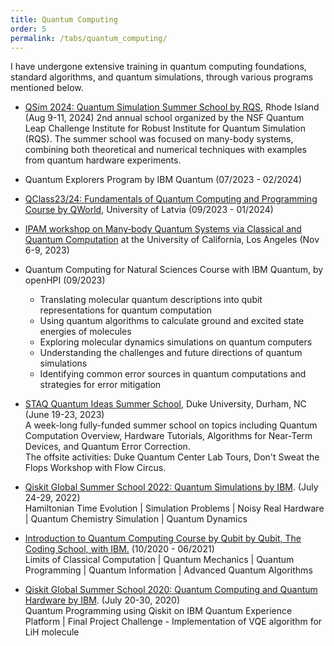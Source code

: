 ```yaml
---
title: Quantum Computing
order: 5
permalink: /tabs/quantum_computing/
---
```


 I have undergone extensive training in quantum computing foundations, standard algorithms, and quantum simulations, through various programs mentioned below. 

 
- [QSim 2024: Quantum Simulation Summer School by RQS](https://qsim2024.qsimconference.org/summer-school/), Rhode Island (Aug 9-11, 2024)
  2nd annual school organized by the NSF Quantum Leap Challenge Institute for Robust Institute for Quantum Simulation (RQS). The summer school was focused on many-body systems, combining both theoretical and numerical techniques with examples from quantum hardware experiments.

- Quantum Explorers Program by IBM Quantum (07/2023 - 02/2024)     

- [QClass23/24: Fundamentals of Quantum Computing and Programming Course by QWorld](https://qworld.net/qclass23-24/), University of Latvia (09/2023 - 01/2024)   

- [IPAM workshop on Many‑body Quantum Systems via Classical and Quantum Computation](https://www.ipam.ucla.edu/programs/workshops/workshop-iii-many-body-quantum-systems-via-classical-and-quantum-computation/?tab=schedule) at the University of California, Los Angeles (Nov 6-9, 2023)   

- Quantum Computing for Natural Sciences Course with IBM Quantum, by openHPI (09/2023)   
  - Translating molecular quantum descriptions into qubit representations for quantum computation        
  - Using quantum algorithms to calculate ground and excited state energies of molecules  
  - Exploring molecular dynamics simulations on quantum computers    
  - Understanding the challenges and future directions of quantum simulations     
  - Identifying common error sources in quantum computations and strategies for error mitigation    

- [STAQ Quantum Ideas Summer School](https://staq.pratt.duke.edu/summer-school), Duke University, Durham, NC (June 19-23, 2023)     
  A week-long fully-funded summer school on topics including Quantum Computation Overview, Hardware Tutorials, Algorithms for Near-Term Devices, and Quantum Error Correction.      
  The offsite activities: Duke Quantum Center Lab Tours, Don't Sweat the Flops Workshop with Flow Circus.      
  
- [Qiskit Global Summer School 2022: Quantum Simulations by IBM](https://qiskit.org/learn/summer-school/quantum-simulation-summer-school-2022/). (July 24-29, 2022)    
  Hamiltonian Time Evolution | Simulation Problems | Noisy Real Hardware | Quantum Chemistry Simulation | Quantum Dynamics
  
- [Introduction to Quantum Computing Course by Qubit by Qubit, The Coding School, with IBM.](https://www.qubitbyqubit.org/) (10/2020 - 06/2021)   
  Limits of Classical Computation | Quantum Mechanics | Quantum Programming | Quantum Information | Advanced Quantum Algorithms  
  
- [Qiskit Global Summer School 2020: Quantum Computing and Quantum Hardware by IBM](https://qiskit.org/learn/summer-school/introduction-to-quantum-computing-and-quantum-hardware-2020). (July 20-30, 2020)    
  Quantum Programming using Qiskit on IBM Quantum Experience Platform | Final Project Challenge - Implementation of VQE algorithm for LiH molecule   
  

